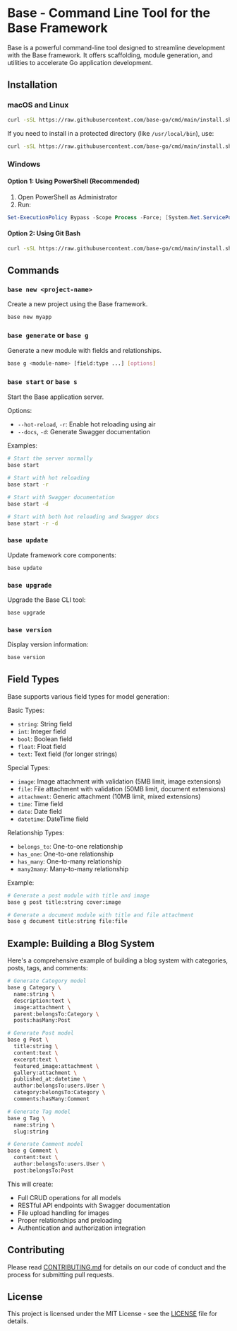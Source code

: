 # Base - Command Line Tool for the Base Framework

Base is a powerful command-line tool designed to streamline development with the Base framework.
It offers scaffolding, module generation, and utilities to accelerate Go application development.

## Installation

### macOS and Linux

```bash
curl -sSL https://raw.githubusercontent.com/base-go/cmd/main/install.sh | bash
```

If you need to install in a protected directory (like `/usr/local/bin`), use:

```bash
curl -sSL https://raw.githubusercontent.com/base-go/cmd/main/install.sh | sudo bash
```

### Windows

#### Option 1: Using PowerShell (Recommended)

1. Open PowerShell as Administrator
2. Run:
```powershell
Set-ExecutionPolicy Bypass -Scope Process -Force; [System.Net.ServicePointManager]::SecurityProtocol = [System.Net.ServicePointManager]::SecurityProtocol -bor 3072; iex ((New-Object System.Net.WebClient).DownloadString('https://raw.githubusercontent.com/base-go/cmd/main/install.ps1'))
```

#### Option 2: Using Git Bash

```bash
curl -sSL https://raw.githubusercontent.com/base-go/cmd/main/install.sh | bash
```

## Commands

### `base new <project-name>`

Create a new project using the Base framework.

```bash
base new myapp
```

### `base generate` or `base g`

Generate a new module with fields and relationships.

```bash
base g <module-name> [field:type ...] [options]
```

### `base start` or `base s`

Start the Base application server.

Options:
- `--hot-reload`, `-r`: Enable hot reloading using air
- `--docs`, `-d`: Generate Swagger documentation

Examples:
```bash
# Start the server normally
base start

# Start with hot reloading
base start -r

# Start with Swagger documentation
base start -d

# Start with both hot reloading and Swagger docs
base start -r -d
```

### `base update`

Update framework core components:

```bash
base update
```

### `base upgrade`

Upgrade the Base CLI tool:

```bash
base upgrade
```

### `base version`

Display version information:

```bash
base version
```

## Field Types

Base supports various field types for model generation:

Basic Types:
- `string`: String field
- `int`: Integer field
- `bool`: Boolean field
- `float`: Float field
- `text`: Text field (for longer strings)

Special Types:
- `image`: Image attachment with validation (5MB limit, image extensions)
- `file`: File attachment with validation (50MB limit, document extensions)
- `attachment`: Generic attachment (10MB limit, mixed extensions)
- `time`: Time field
- `date`: Date field
- `datetime`: DateTime field

Relationship Types:
- `belongs_to`: One-to-one relationship
- `has_one`: One-to-one relationship
- `has_many`: One-to-many relationship
- `many2many`: Many-to-many relationship

Example:
```bash
# Generate a post module with title and image
base g post title:string cover:image

# Generate a document module with title and file attachment
base g document title:string file:file
```

## Example: Building a Blog System

Here's a comprehensive example of building a blog system with categories, posts, tags, and comments:

```bash
# Generate Category model
base g Category \
  name:string \
  description:text \
  image:attachment \
  parent:belongsTo:Category \
  posts:hasMany:Post

# Generate Post model
base g Post \
  title:string \
  content:text \
  excerpt:text \
  featured_image:attachment \
  gallery:attachment \
  published_at:datetime \
  author:belongsTo:users.User \
  category:belongsTo:Category \
  comments:hasMany:Comment

# Generate Tag model
base g Tag \
  name:string \
  slug:string

# Generate Comment model
base g Comment \
  content:text \
  author:belongsTo:users.User \
  post:belongsTo:Post
```

This will create:
- Full CRUD operations for all models
- RESTful API endpoints with Swagger documentation
- File upload handling for images
- Proper relationships and preloading
- Authentication and authorization integration

## Contributing

Please read [CONTRIBUTING.md](CONTRIBUTING.md) for details on our code of conduct and the process for submitting pull requests.

## License

This project is licensed under the MIT License - see the [LICENSE](LICENSE) file for details.
